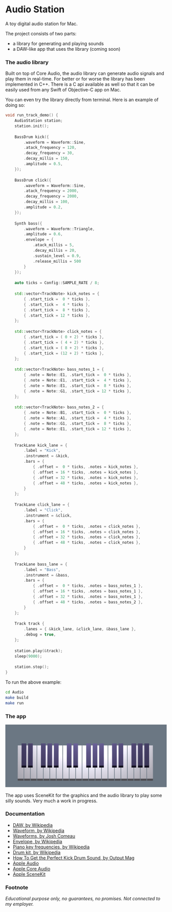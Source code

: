 # Audio Station

A toy digital audio station for Mac.

The project consists of two parts:
- a library for generating and playing sounds
- a DAW-like app that uses the library (coming soon)


### The audio library

Built on top of Core Audio, the audio library can generate audio signals and play them in real-time. For better or for worse the library has been implemented in C++. There is a C api available as well so that it can be easily used from any Swift of Objective-C app on Mac.

You can even try the library directly from terminal. Here is an example of doing so:
```cpp
void run_track_demo() {
    AudioStation station;
    station.init();

    BassDrum kick({
        .waveform = Waveform::Sine,
        .atack_frequency = 120,
        .decay_frequency = 30,
        .decay_millis = 150,
        .amplitude = 0.5,
    });

    BassDrum click({
        .waveform = Waveform::Sine,
        .atack_frequency = 2000,
        .decay_frequency = 2000,
        .decay_millis = 100,
        .amplitude = 0.2,
    });

    Synth bass({
        .waveform = Waveform::Triangle,
        .amplitude = 0.6,
        .envelope = {
            .atack_millis = 5, 
            .decay_millis = 20, 
            .sustain_level = 0.9, 
            .release_millis = 500
        }
    });

    auto ticks = Config::SAMPLE_RATE / 8;

    std::vector<TrackNote> kick_notes = {
        { .start_tick =  0 * ticks },
        { .start_tick =  4 * ticks },
        { .start_tick =  8 * ticks },
        { .start_tick = 12 * ticks },
    };

    std::vector<TrackNote> click_notes = {
        { .start_tick = ( 0 + 2) * ticks },
        { .start_tick = ( 4 + 2) * ticks },
        { .start_tick = ( 8 + 2) * ticks },
        { .start_tick = (12 + 2) * ticks },
    };

    std::vector<TrackNote> bass_notes_1 = {
        { .note = Note::E1, .start_tick =  0 * ticks },
        { .note = Note::E1, .start_tick =  4 * ticks },
        { .note = Note::E1, .start_tick =  8 * ticks },
        { .note = Note::G1, .start_tick = 12 * ticks },
    };

    std::vector<TrackNote> bass_notes_2 = {
        { .note = Note::B1, .start_tick =  0 * ticks },
        { .note = Note::A1, .start_tick =  4 * ticks },
        { .note = Note::G1, .start_tick =  8 * ticks },
        { .note = Note::E1, .start_tick = 12 * ticks },
    };

    TrackLane kick_lane = {
        .label = "Kick",
        .instrument = &kick,
        .bars = {
            { .offset =  0 * ticks, .notes = kick_notes },
            { .offset = 16 * ticks, .notes = kick_notes },
            { .offset = 32 * ticks, .notes = kick_notes },
            { .offset = 48 * ticks, .notes = kick_notes },
        }
    };

    TrackLane click_lane = {
        .label = "Click",
        .instrument = &click,
        .bars = {
            { .offset =  0 * ticks, .notes = click_notes },
            { .offset = 16 * ticks, .notes = click_notes },
            { .offset = 32 * ticks, .notes = click_notes },
            { .offset = 48 * ticks, .notes = click_notes },
        }
    };

    TrackLane bass_lane = {
        .label = "Bass",
        .instrument = &bass,
        .bars = {
            { .offset =  0 * ticks, .notes = bass_notes_1 },
            { .offset = 16 * ticks, .notes = bass_notes_1 },
            { .offset = 32 * ticks, .notes = bass_notes_1 },
            { .offset = 48 * ticks, .notes = bass_notes_2 },
        }
    };

    Track track { 
        .lanes = { &kick_lane, &click_lane, &bass_lane },
        .debug = true,
    };

    station.play(&track);
    sleep(9000);

    station.stop();
}
```

To run the above example:
```bash
cd Audio
make build
make run
```


### The app

<img src="screenshot.png" width="800"/>

The app uses SceneKit for the graphics and the audio library to play some silly sounds. Very much a work in progress.


### Documentation

- [DAW, by Wikipedia](https://en.wikipedia.org/wiki/Digital_audio_workstation)
- [Waveform, by Wikipedia](https://en.wikipedia.org/wiki/Waveform)
- [Waveforms, by Josh Comeau](https://pudding.cool/2018/02/waveforms/)
- [Envelope, by Wikipedia](https://en.wikipedia.org/wiki/Envelope_(music))
- [Piano key frequencies, by Wikipedia](https://en.wikipedia.org/wiki/Piano_key_frequencies)
- [Drum kit, by Wikipedia](https://en.wikipedia.org/wiki/Drum_kit)
- [How To Get the Perfect Kick Drum Sound, by Output Mag](https://output.com/blog/get-perfect-kick-drum)
- [Apple Audio](https://developer.apple.com/audio/)
- [Apple Core Audio](https://developer.apple.com/library/archive/documentation/MusicAudio/Conceptual/CoreAudioOverview)
- [Apple SceneKit](https://developer.apple.com/documentation/scenekit)


### Footnote

_Educational purpose only, no guarantees, no promises. Not connected to my employer._
